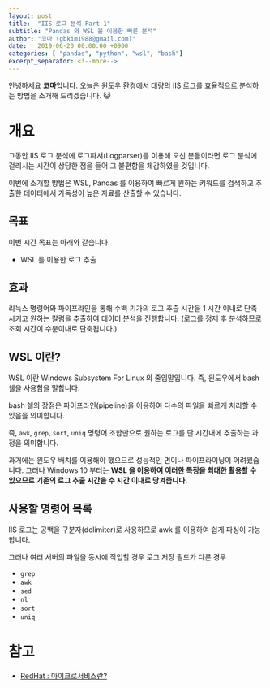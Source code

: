 ```yaml
---
layout: post
title:  "IIS 로그 분석 Part 1"
subtitle: "Pandas 와 WSL 을 이용한 빠른 분석"
author: "코마 (gbkim1988@gmail.com)"
date:   2019-06-20 00:00:00 +0900
categories: [ "pandas", "python", "wsl", "bash"]
excerpt_separator: <!--more-->
---
```


안녕하세요 **코마**입니다. 오늘은 윈도우 환경에서 대량의 IIS 로그를 효율적으로 분석하는 방법을 소개해 드리겠습니다. 😺

<!--more-->

# 개요

그동안 IIS 로그 분석에 로그파서(Logparser)를 이용해 오신 분들이라면 로그 분석에 걸리시는 시간이 상당한 점을 들어 그 불편함을 체감하였을 것입니다.

이번에 소개할 방법은 WSL, Pandas 를 이용하여 빠르게 원하는 키워드를 검색하고 추출한 데이터에서 가독성이 높은 자료를 산출할 수 있습니다.

## 목표

이번 시간 목표는 아래와 같습니다.

- WSL 를 이용한 로그 추출

## 효과

리눅스 명령어와 파이프라인을 통해 수백 기가의 로그 추출 시간을 1 시간 이내로 단축 시키고 원하는 칼럼을 추출하여 데이터 분석을 진행합니다. (로그를 정제 후 분석하므로 조회 시간이 수분이내로 단축됩니다.)

## WSL 이란?

WSL 이란 Windows Subsystem For Linux 의 줄임말입니다. 즉, 윈도우에서 bash 쉘을 사용함을 말합니다. 

bash 쉘의 장점은 파이프라인(pipeline)을 이용하여 다수의 파일을 빠르게 처리할 수 있음을 의미합니다. 

즉, `awk`, `grep`, `sort`, `uniq` 명령어 조합만으로 원하는 로그를 단 시간내에 추출하는 과정을 의미합니다.

과거에는 윈도우 배치를 이용해야 했으므로 성능적인 면이나 파이프라이닝이 어려웠습니다. 그러나 Windows 10 부터는 **WSL 을 이용하여 이러한 특징을 최대한 활용할 수 있으므로 기존의 로그 추출 시간을 수 시간 이내로 당겨줍니다.**

## 사용할 명령어 목록

IIS 로그는 공백을 구분자(delimiter)로 사용하므로 awk 를 이용하여 쉽게 파싱이 가능합니다. 

그러나 여러 서버의 파일을 동시에 작업할 경우 로그 저장 필드가 다른 경우

- `grep`
- `awk`
- `sed`
- `nl`
- `sort`
- `uniq`

# 참고

- [RedHat : 마이크로서비스란?](https://www.redhat.com/ko/topics/microservices/what-are-microservices)



